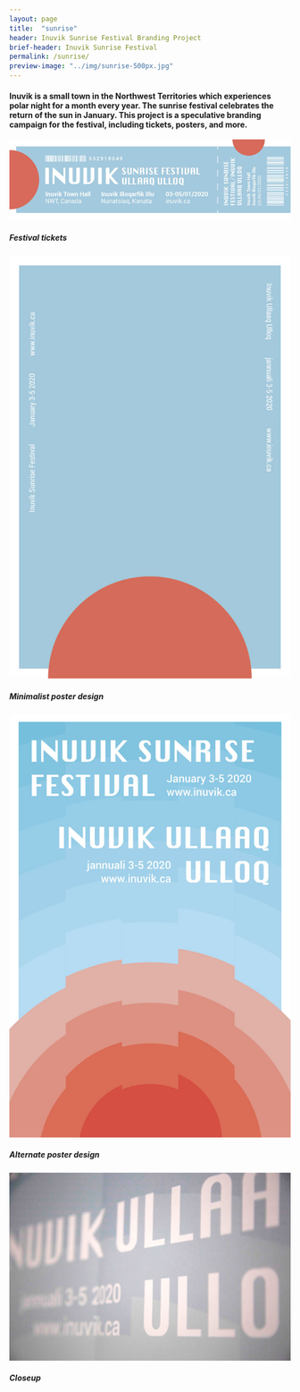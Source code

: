 ```yaml
---
layout: page
title:  "sunrise"
header: Inuvik Sunrise Festival Branding Project
brief-header: Inuvik Sunrise Festival
permalink: /sunrise/
preview-image: "../img/sunrise-500px.jpg"
---
```


#### Inuvik is a small town in the Northwest Territories which experiences polar night for a month every year. The sunrise festival celebrates the return of the sun in January. This project is a speculative branding campaign for the festival, including tickets, posters, and more.

![Inuvik Sunrise Festival Tickets](../img/sunrise-ticket-800px.jpg)

##### Festival tickets

![Inuvik Sunrise Festival Poster](../img/sunrise-simple-800px.jpg)

##### Minimalist poster design

![Inuvik Sunrise Festival Alternate Poster](../img/sunrise-complex-800px.jpg)

##### Alternate poster design

![Inuvik Sunrise Festival Closeup](../img/sunrise-closeup.jpg)

##### Closeup